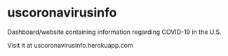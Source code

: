 # uscoronavirusinfo

Dashboard/website containing information regarding COVID-19 in the U.S.

Visit it at uscoronavirusinfo.herokuapp.com
